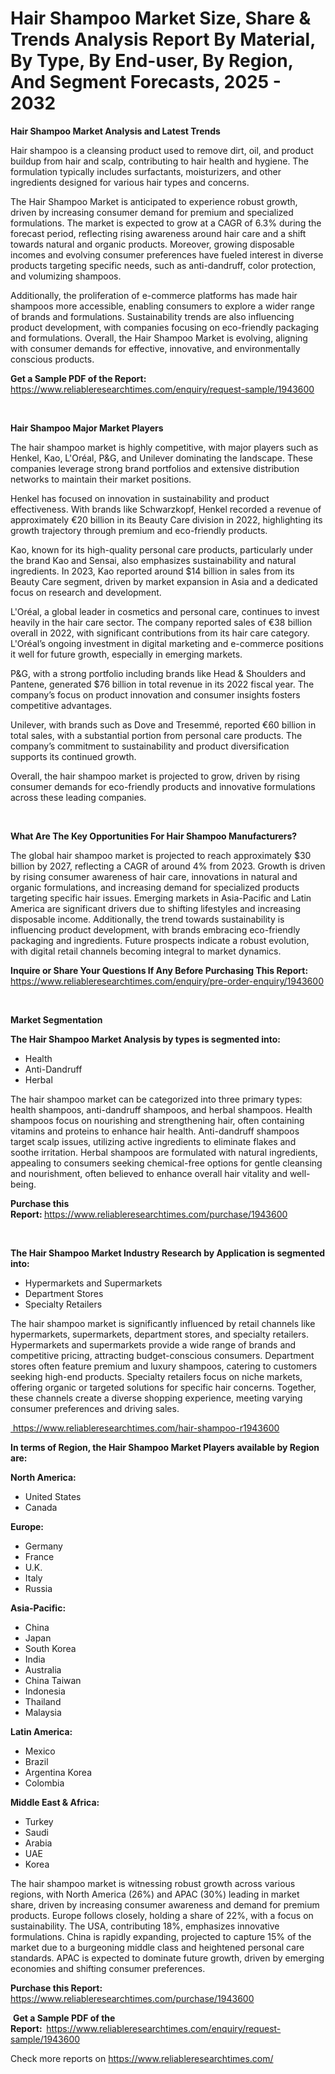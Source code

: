 <p><h1>Hair Shampoo Market Size, Share & Trends Analysis Report By Material, By Type, By End-user, By Region, And Segment Forecasts, 2025 - 2032</h1></p><p><strong>Hair Shampoo Market Analysis and Latest Trends</strong></p>
<p><p>Hair shampoo is a cleansing product used to remove dirt, oil, and product buildup from hair and scalp, contributing to hair health and hygiene. The formulation typically includes surfactants, moisturizers, and other ingredients designed for various hair types and concerns.</p><p>The Hair Shampoo Market is anticipated to experience robust growth, driven by increasing consumer demand for premium and specialized formulations. The market is expected to grow at a CAGR of 6.3% during the forecast period, reflecting rising awareness around hair care and a shift towards natural and organic products. Moreover, growing disposable incomes and evolving consumer preferences have fueled interest in diverse products targeting specific needs, such as anti-dandruff, color protection, and volumizing shampoos.</p><p>Additionally, the proliferation of e-commerce platforms has made hair shampoos more accessible, enabling consumers to explore a wider range of brands and formulations. Sustainability trends are also influencing product development, with companies focusing on eco-friendly packaging and formulations. Overall, the Hair Shampoo Market is evolving, aligning with consumer demands for effective, innovative, and environmentally conscious products.</p></p>
<p><strong>Get a Sample PDF of the Report:&nbsp;</strong> <a href="https://www.reliableresearchtimes.com/enquiry/request-sample/1943600?utm_campaign=2308&utm_medium=2&utm_source=Github&utm_content=ia&utm_term=08022025&utm_id=hair-shampoo">https://www.reliableresearchtimes.com/enquiry/request-sample/1943600</a></p>
<p>&nbsp;</p>
<p><strong>Hair Shampoo Major Market Players</strong></p>
<p><p>The hair shampoo market is highly competitive, with major players such as Henkel, Kao, L'Oréal, P&G, and Unilever dominating the landscape. These companies leverage strong brand portfolios and extensive distribution networks to maintain their market positions.</p><p>Henkel has focused on innovation in sustainability and product effectiveness. With brands like Schwarzkopf, Henkel recorded a revenue of approximately €20 billion in its Beauty Care division in 2022, highlighting its growth trajectory through premium and eco-friendly products.</p><p>Kao, known for its high-quality personal care products, particularly under the brand Kao and Sensai, also emphasizes sustainability and natural ingredients. In 2023, Kao reported around $14 billion in sales from its Beauty Care segment, driven by market expansion in Asia and a dedicated focus on research and development.</p><p>L'Oréal, a global leader in cosmetics and personal care, continues to invest heavily in the hair care sector. The company reported sales of €38 billion overall in 2022, with significant contributions from its hair care category. L'Oréal’s ongoing investment in digital marketing and e-commerce positions it well for future growth, especially in emerging markets.</p><p>P&G, with a strong portfolio including brands like Head & Shoulders and Pantene, generated $76 billion in total revenue in its 2022 fiscal year. The company’s focus on product innovation and consumer insights fosters competitive advantages. </p><p>Unilever, with brands such as Dove and Tresemmé, reported €60 billion in total sales, with a substantial portion from personal care products. The company’s commitment to sustainability and product diversification supports its continued growth.</p><p>Overall, the hair shampoo market is projected to grow, driven by rising consumer demands for eco-friendly products and innovative formulations across these leading companies.</p></p>
<p>&nbsp;</p>
<p><strong>What Are The Key Opportunities For Hair Shampoo Manufacturers?</strong></p>
<p><p>The global hair shampoo market is projected to reach approximately $30 billion by 2027, reflecting a CAGR of around 4% from 2023. Growth is driven by rising consumer awareness of hair care, innovations in natural and organic formulations, and increasing demand for specialized products targeting specific hair issues. Emerging markets in Asia-Pacific and Latin America are significant drivers due to shifting lifestyles and increasing disposable income. Additionally, the trend towards sustainability is influencing product development, with brands embracing eco-friendly packaging and ingredients. Future prospects indicate a robust evolution, with digital retail channels becoming integral to market dynamics.</p></p>
<p><strong>Inquire or Share Your Questions If Any Before Purchasing This Report:</strong> <a href="https://www.reliableresearchtimes.com/enquiry/pre-order-enquiry/1943600?utm_campaign=2308&utm_medium=2&utm_source=Github&utm_content=ia&utm_term=08022025&utm_id=hair-shampoo">https://www.reliableresearchtimes.com/enquiry/pre-order-enquiry/1943600</a></p>
<p>&nbsp;</p>
<p><strong>Market Segmentation</strong></p>
<p><strong>The Hair Shampoo Market Analysis by types is segmented into:</strong></p>
<p><ul><li>Health</li><li>Anti-Dandruff</li><li>Herbal</li></ul></p>
<p><p>The hair shampoo market can be categorized into three primary types: health shampoos, anti-dandruff shampoos, and herbal shampoos. Health shampoos focus on nourishing and strengthening hair, often containing vitamins and proteins to enhance hair health. Anti-dandruff shampoos target scalp issues, utilizing active ingredients to eliminate flakes and soothe irritation. Herbal shampoos are formulated with natural ingredients, appealing to consumers seeking chemical-free options for gentle cleansing and nourishment, often believed to enhance overall hair vitality and well-being.</p></p>
<p><strong>Purchase this Report:&nbsp;</strong><a href="https://www.reliableresearchtimes.com/purchase/1943600?utm_campaign=2308&utm_medium=2&utm_source=Github&utm_content=ia&utm_term=08022025&utm_id=hair-shampoo">https://www.reliableresearchtimes.com/purchase/1943600</a></p>
<p>&nbsp;</p>
<p><strong>The Hair Shampoo Market Industry Research by Application is segmented into:</strong></p>
<p><ul><li>Hypermarkets and Supermarkets</li><li>Department Stores</li><li>Specialty Retailers</li></ul></p>
<p><p>The hair shampoo market is significantly influenced by retail channels like hypermarkets, supermarkets, department stores, and specialty retailers. Hypermarkets and supermarkets provide a wide range of brands and competitive pricing, attracting budget-conscious consumers. Department stores often feature premium and luxury shampoos, catering to customers seeking high-end products. Specialty retailers focus on niche markets, offering organic or targeted solutions for specific hair concerns. Together, these channels create a diverse shopping experience, meeting varying consumer preferences and driving sales.</p></p>
<p><a href="https://www.reliableresearchtimes.com/hair-shampoo-r1943600?utm_campaign=2308&utm_medium=2&utm_source=Github&utm_content=ia&utm_term=08022025&utm_id=hair-shampoo">&nbsp;https://www.reliableresearchtimes.com/hair-shampoo-r1943600</a></p>
<p><strong>In terms of Region, the Hair Shampoo Market Players available by Region are:</strong></p>
<p>
    <p> <strong> North America: </strong>
        <ul>
            <li>United States</li>
            <li>Canada</li>
        </ul>
        </p> 
    <p> <strong> Europe: </strong>
        <ul>
            <li>Germany</li>
            <li>France</li>
            <li>U.K.</li>
            <li>Italy</li>
            <li>Russia</li>
        </ul>
        </p> 
    <p> <strong> Asia-Pacific: </strong>
        <ul>
            <li>China</li>
            <li>Japan</li>
            <li>South Korea</li>
            <li>India</li>
            <li>Australia</li>
            <li>China Taiwan</li>
            <li>Indonesia</li>
            <li>Thailand</li>
            <li>Malaysia</li>
        </ul>
        </p> 
    <p> <strong> Latin America: </strong>
        <ul>
            <li>Mexico</li>
            <li>Brazil</li>
            <li>Argentina Korea</li>
            <li>Colombia</li>
        </ul>
        </p> 
    <p> <strong> Middle East & Africa: </strong>
        <ul>
            <li>Turkey</li>
            <li>Saudi</li>
            <li>Arabia</li>
            <li>UAE</li>
            <li>Korea</li>
        </ul>
    </p>
    </p>
<p><p>The hair shampoo market is witnessing robust growth across various regions, with North America (26%) and APAC (30%) leading in market share, driven by increasing consumer awareness and demand for premium products. Europe follows closely, holding a share of 22%, with a focus on sustainability. The USA, contributing 18%, emphasizes innovative formulations. China is rapidly expanding, projected to capture 15% of the market due to a burgeoning middle class and heightened personal care standards. APAC is expected to dominate future growth, driven by emerging economies and shifting consumer preferences.</p></p>
<p><strong>Purchase this Report: </strong><a href="https://www.reliableresearchtimes.com/purchase/1943600?utm_campaign=2308&utm_medium=2&utm_source=Github&utm_content=ia&utm_term=08022025&utm_id=hair-shampoo">https://www.reliableresearchtimes.com/purchase/1943600</a></p>
<p>&nbsp;<strong>Get a Sample PDF of the Report:&nbsp;&nbsp;</strong><a href="https://www.reliableresearchtimes.com/enquiry/request-sample/1943600?utm_campaign=2308&utm_medium=2&utm_source=Github&utm_content=ia&utm_term=08022025&utm_id=hair-shampoo">https://www.reliableresearchtimes.com/enquiry/request-sample/1943600</a></p>
<p><strong></strong></p>
<p>Check more reports on <a href="https://www.reliableresearchtimes.com/?utm_campaign=2308&utm_medium=2&utm_source=Github&utm_content=ia&utm_term=08022025&utm_id=hair-shampoo">https://www.reliableresearchtimes.com/</a></p>